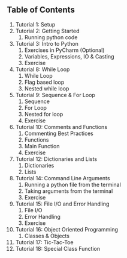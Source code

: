 ## Table of Contents

1. Tutorial 1: Setup
2. Tutorial 2: Getting Started
    1. Running python code
3. Tutorial 3: Intro to Python
    1. Exercises in PyCharm (Optional)
    2. Variables, Expressions, IO & Casting
    3. Exercise
4. Tutorial 8: While Loop
    1. While Loop
    2. Flag based loop
    3. Nested while loop
5. Tutorial 9: Sequence & For Loop
    1. Sequence
    2. For Loop
    3. Nested for loop
    4. Exercise
6. Tutorial 10: Comments and Functions
    1. Commenting Best Practices
    2. Functions
    3. Main Function
    4. Exercise
7. Tutorial 12: Dictionaries and Lists
    1. Dictionaries
    2. Lists
8. Tutorial 14: Command Line Arguments
    1. Running a python file from the terminal
    2. Taking arguments from the terminal
    3. Exercise
9. Tutorial 15: File I/O and Error Handling
    1. File I/O
    2. Error Handling
    3. Exercise
10. Tutorial 16: Object Oriented Programming
    1. Classes & Objects
11. Tutorial 17: Tic-Tac-Toe
12. Tutorial 18: Special Class Function